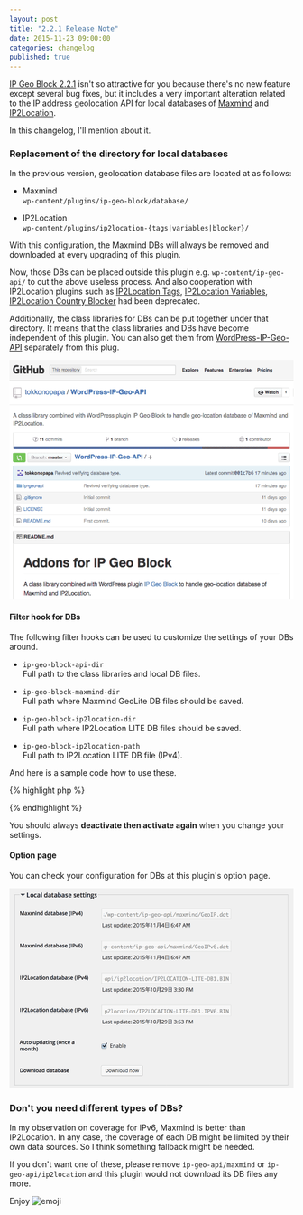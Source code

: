 ```yaml
---
layout: post
title: "2.2.1 Release Note"
date: 2015-11-23 09:00:00
categories: changelog
published: true
---
```


[IP Geo Block 2.2.1][IP-Geo-Block] isn't so attractive for you because there's 
no new feature except several bug fixes, but it includes a very important 
alteration related to the IP address geolocation API for local databases of 
[Maxmind][Maxmind] and [IP2Location][IP2Location].

In this changelog, I'll mention about it.

<!--more-->

### Replacement of the directory for local databases ###

In the previous version, geolocation database files are located at as follows:

* Maxmind  
  `wp-content/plugins/ip-geo-block/database/`

* IP2Location  
  `wp-content/plugins/ip2location-{tags|variables|blocker}/`

With this configuration, the Maxmind DBs will always be removed and downloaded 
at every upgrading of this plugin.

Now, those DBs can be placed outside this plugin e.g. `wp-content/ip-geo-api/` 
to cut the above useless process. And also cooperation with IP2Location plugins
such as 
  [IP2Location Tags](http://wordpress.org/plugins/ip2location-tags/ "WordPress - IP2Location Tags - WordPress Plugins"),
  [IP2Location Variables](http://wordpress.org/plugins/ip2location-variables/ "WordPress - IP2Location Variables - WordPress Plugins"),
  [IP2Location Country Blocker](http://wordpress.org/plugins/ip2location-country-blocker/ "WordPress - IP2Location Country Blocker - WordPress Plugins")
had been deprecated.

Additionally, the class libraries for DBs can be put together under that 
directory. It means that the class libraries and DBs have become independent 
of this plugin. You can also get them from 
[WordPress-IP-Geo-API][IP-Geo-API] separately from this plug.

![WordPress-IP-Geo-API](/img/2015-11/IP-Geo-API.png
 "WordPress-IP-Geo-API"
)

#### Filter hook for DBs ####

The following filter hooks can be used to customize the settings of your DBs 
around.

* `ip-geo-block-api-dir`  
  Full path to the class libraries and local DB files.

* `ip-geo-block-maxmind-dir`  
  Full path where Maxmind GeoLite DB files should be saved.

* `ip-geo-block-ip2location-dir`  
  Full path where IP2Location LITE DB files should be saved.

* `ip-geo-block-ip2location-path`  
  Full path to IP2Location LITE DB file (IPv4).

And here is a sample code how to use these.

{% highlight php %}
<?php
function my_geodbs_dir( $dir ) {
    $upload = wp_upload_dir();
    return $upload['basedir'];
}
add_filter( 'ip-geo-block-maxmind-dir',     'my_geodbs_dir' );
add_filter( 'ip-geo-block-ip2location-dir', 'my_geodbs_dir' );
?>
{% endhighlight %}

<!-- bug? -->
<div>
</div>

You should always **deactivate then activate again** when you change your 
settings.

#### Option page ####

You can check your configuration for DBs at this plugin's option page.

![Local database settings](/img/2015-11/local-db-settings.png
 "Local database settings"
)

### Don't you need different types of DBs? ###

In my observation on coverage for IPv6, Maxmind is better than IP2Location.
In any case, the coverage of each DB might be limited by their own data sources.
So I think something fallback might be needed.

If you don't want one of these, please remove `ip-geo-api/maxmind` or 
`ip-geo-api/ip2location` and this plugin would not download its DB files any 
more.

Enjoy <span class="emoji">
![emoji](https://assets-cdn.github.com/images/icons/emoji/unicode/1f604.png)
</span>

[IP-Geo-Block]: https://wordpress.org/plugins/ip-geo-block/ "WordPress › IP Geo Block « WordPress Plugins"
[Maxmind]:      http://www.maxmind.com/ "IP Geolocation and Online Fraud Prevention | MaxMind"
[IP2Location]:  http://www.ip2location.com/ "IP Address Geolocation to Identify Website Visitor's Geographical Location"
[IP-Geo-API]:   https://github.com/tokkonopapa/WordPress-IP-Geo-API "tokkonopapa/WordPress-IP-Geo-API - GitHub"
